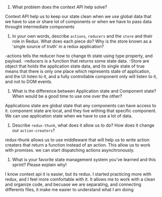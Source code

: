 1. What problem does the context API help solve?

Context API help us to keep our state clean when we use global data that we have to use or share lot of components or when we have to pass data throught intermediate components

1. In your own words, describe `actions`, `reducers` and the `store` and their role in Redux. What does each piece do? Why is the store known as a 'single source of truth' in a redux application?

-actions tells the reducer how to change th state using type property, and payload.
-reducers is a function that returns some state data.
-Store are object that holds the application state data, and its single state of true means that there is only one place which represents state of application, and the UI listen to it, and a fully controllable component only will listen to it, and not to DOM events.

1. What is the difference between Application state and Component state? When would be a good time to use one over the other?

Applications state are global state that any components can have access to it.  component state are local, and they live withing that specific component.  We can use application state when we have to use a lot of data.

1. Describe `redux-thunk`, what does it allow us to do? How does it change our `action-creators`?

redux-thunk allows us to use middleware that will help us to write action creaters that return a function instead of an action. This allow us to work with promises. we can start dispatching actions asynchronously.


1. What is your favorite state management system you've learned and this sprint? Please explain why!

I know context api it is easier, but its redux.  I started practicing more with redux, and I feel more comfortable with it.  It allows me to work with a clean and organize code, and becuase we are separating, and connecting differents files, it make me easier to understand what I am doing
